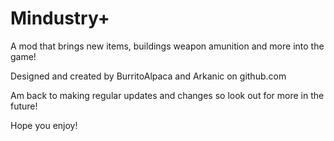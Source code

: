 # Mindustry+

A mod that brings new items, buildings weapon amunition and more into the game!

Designed and created by BurritoAlpaca and Arkanic on github.com

Am back to making regular updates and changes so look out for more in the future!

Hope you enjoy!


